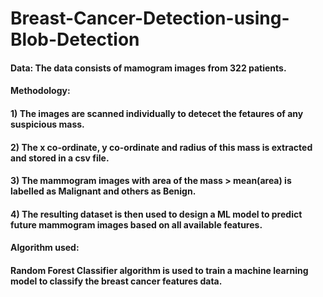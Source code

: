 # Breast-Cancer-Detection-using-Blob-Detection

#### **Data**: The data consists of mamogram images from 322 patients.

#### **Methodology**:
#### 1) The images are scanned individually to detecet the fetaures of any suspicious mass.
#### 2) The x co-ordinate, y co-ordinate and radius of this mass is extracted and stored in a csv file.
#### 3) The mammogram images with area of the mass > mean(area) is labelled as Malignant and others as Benign.
#### 4) The resulting dataset is then used to design a ML model to predict future mammogram images based on all available features.

#### **Algorithm used:**
#### Random Forest Classifier algorithm is used to train a machine learning model to classify the breast cancer features data.
